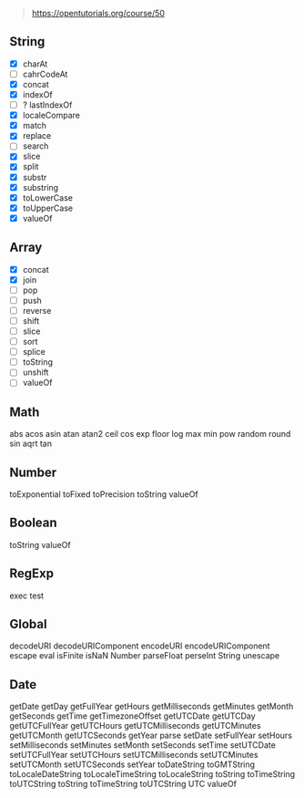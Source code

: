 > https://opentutorials.org/course/50

##  String
- [X] charAt 
- [ ] cahrCodeAt
- [X] concat
- [X] indexOf 
- [ ] ? lastIndexOf
- [X] localeCompare
- [X] match
- [x] replace
- [ ] search
- [x] slice
- [x] split
- [x] substr
- [x] substring
- [x] toLowerCase
- [x] toUpperCase
- [x] valueOf

## Array 
- [x] concat
- [x] join
- [ ] pop
- [ ] push
- [ ] reverse
- [ ] shift
- [ ] slice
- [ ] sort
- [ ] splice
- [ ] toString
- [ ] unshift
- [ ] valueOf

## Math
abs
acos
asin
atan
atan2
ceil
cos
exp
floor
log
max
min
pow
random
round
sin
aqrt
tan

## Number
toExponential
toFixed
toPrecision
toString
valueOf

## Boolean
toString
valueOf

## RegExp
exec
test

## Global 
decodeURI
decodeURIComponent
encodeURI
encodeURIComponent
escape
eval
isFinite
isNaN
Number
parseFloat
perseInt
String
unescape

## Date 
getDate
getDay
getFullYear
getHours
getMilliseconds
getMinutes
getMonth
getSeconds
getTime
getTimezoneOffset
getUTCDate
getUTCDay
getUTCFullYear
getUTCHours
getUTCMilliseconds
getUTCMinutes
getUTCMonth
getUTCSeconds
getYear
parse
setDate
setFullYear
setHours
setMilliseconds
setMinutes
setMonth
setSeconds
setTime
setUTCDate
setUTCFullYear
setUTCHours
setUTCMilliseconds
setUTCMinutes
setUTCMonth 
setUTCSeconds
setYear
toDateString
toGMTString
toLocaleDateString
toLocaleTimeString
toLocaleString
toString
toTimeString
toUTCString
toString
toTimeString 
toUTCString
UTC
valueOf
